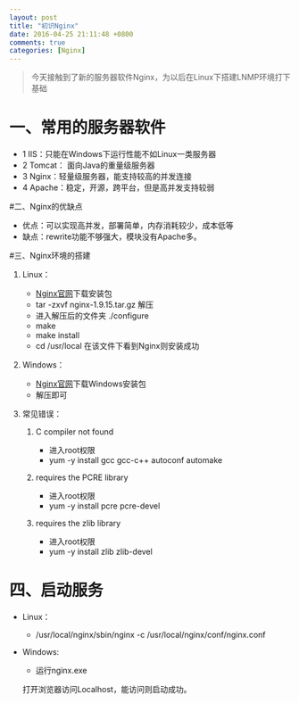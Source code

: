 ```yaml
---
layout: post
title: "初识Nginx"
date: 2016-04-25 21:11:48 +0800
comments: true
categories: [Nginx] 
---
```

> 今天接触到了新的服务器软件Nginx，为以后在Linux下搭建LNMP环境打下基础
<!--more-->
# 一、常用的服务器软件
* 1 IIS：只能在Windows下运行性能不如Linux一类服务器
* 2 Tomcat： 面向Java的重量级服务器
* 3 Nginx：轻量级服务器，能支持较高的并发连接
* 4 Apache：稳定，开源，跨平台，但是高并发支持较弱

#二、Nginx的优缺点
* 优点：可以实现高并发，部署简单，内存消耗较少，成本低等
* 缺点：rewrite功能不够强大，模块没有Apache多。

#三、Nginx环境的搭建

1. Linux：

	* [Nginx官网](http://nginx.org/)下载安装包
	* tar -zxvf nginx-1.9.15.tar.gz 解压
	* 进入解压后的文件夹 ./configure
	* make
	* make install
	* cd /usr/local 在该文件下看到Nginx则安装成功
2. Windows：
	* [Nginx官网](http://nginx.org/)下载Windows安装包
	* 解压即可

3. 常见错误：
	1. C compiler not found
		* 进入root权限
		* yum -y install gcc gcc-c++ autoconf automake
	2. requires the PCRE library
		* 进入root权限
		* yum -y install pcre pcre-devel
	
	3. requires the zlib library
		* 进入root权限
		* yum -y install zlib zlib-devel


# 四、启动服务

* Linux：
	* /usr/local/nginx/sbin/nginx -c /usr/local/nginx/conf/nginx.conf

* Windows:
	* 运行nginx.exe
	
	打开浏览器访问Localhost，能访问则启动成功。